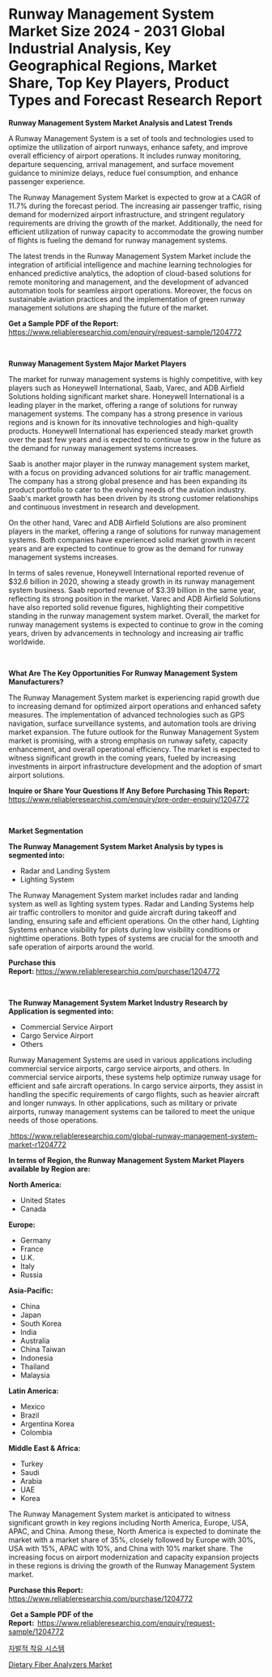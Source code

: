 <p><h1>Runway Management System Market Size 2024 - 2031 Global Industrial Analysis, Key Geographical Regions, Market Share, Top Key Players, Product Types and Forecast Research Report</h1></p><p><strong>Runway Management System Market Analysis and Latest Trends</strong></p>
<p><p>A Runway Management System is a set of tools and technologies used to optimize the utilization of airport runways, enhance safety, and improve overall efficiency of airport operations. It includes runway monitoring, departure sequencing, arrival management, and surface movement guidance to minimize delays, reduce fuel consumption, and enhance passenger experience.</p><p>The Runway Management System Market is expected to grow at a CAGR of 11.7% during the forecast period. The increasing air passenger traffic, rising demand for modernized airport infrastructure, and stringent regulatory requirements are driving the growth of the market. Additionally, the need for efficient utilization of runway capacity to accommodate the growing number of flights is fueling the demand for runway management systems.</p><p>The latest trends in the Runway Management System Market include the integration of artificial intelligence and machine learning technologies for enhanced predictive analytics, the adoption of cloud-based solutions for remote monitoring and management, and the development of advanced automation tools for seamless airport operations. Moreover, the focus on sustainable aviation practices and the implementation of green runway management solutions are shaping the future of the market.</p></p>
<p><strong>Get a Sample PDF of the Report:&nbsp;</strong> <a href="https://www.reliableresearchiq.com/enquiry/request-sample/1204772">https://www.reliableresearchiq.com/enquiry/request-sample/1204772</a></p>
<p>&nbsp;</p>
<p><strong>Runway Management System Major Market Players</strong></p>
<p><p>The market for runway management systems is highly competitive, with key players such as Honeywell International, Saab, Varec, and ADB Airfield Solutions holding significant market share. Honeywell International is a leading player in the market, offering a range of solutions for runway management systems. The company has a strong presence in various regions and is known for its innovative technologies and high-quality products. Honeywell International has experienced steady market growth over the past few years and is expected to continue to grow in the future as the demand for runway management systems increases.</p><p>Saab is another major player in the runway management system market, with a focus on providing advanced solutions for air traffic management. The company has a strong global presence and has been expanding its product portfolio to cater to the evolving needs of the aviation industry. Saab's market growth has been driven by its strong customer relationships and continuous investment in research and development.</p><p>On the other hand, Varec and ADB Airfield Solutions are also prominent players in the market, offering a range of solutions for runway management systems. Both companies have experienced solid market growth in recent years and are expected to continue to grow as the demand for runway management systems increases.</p><p>In terms of sales revenue, Honeywell International reported revenue of $32.6 billion in 2020, showing a steady growth in its runway management system business. Saab reported revenue of $3.39 billion in the same year, reflecting its strong position in the market. Varec and ADB Airfield Solutions have also reported solid revenue figures, highlighting their competitive standing in the runway management system market. Overall, the market for runway management systems is expected to continue to grow in the coming years, driven by advancements in technology and increasing air traffic worldwide.</p></p>
<p>&nbsp;</p>
<p><strong>What Are The Key Opportunities For Runway Management System Manufacturers?</strong></p>
<p><p>The Runway Management System market is experiencing rapid growth due to increasing demand for optimized airport operations and enhanced safety measures. The implementation of advanced technologies such as GPS navigation, surface surveillance systems, and automation tools are driving market expansion. The future outlook for the Runway Management System market is promising, with a strong emphasis on runway safety, capacity enhancement, and overall operational efficiency. The market is expected to witness significant growth in the coming years, fueled by increasing investments in airport infrastructure development and the adoption of smart airport solutions.</p></p>
<p><strong>Inquire or Share Your Questions If Any Before Purchasing This Report:</strong> <a href="https://www.reliableresearchiq.com/enquiry/pre-order-enquiry/1204772">https://www.reliableresearchiq.com/enquiry/pre-order-enquiry/1204772</a></p>
<p>&nbsp;</p>
<p><strong>Market Segmentation</strong></p>
<p><strong>The Runway Management System Market Analysis by types is segmented into:</strong></p>
<p><ul><li>Radar and Landing System</li><li>Lighting System</li></ul></p>
<p><p>The Runway Management System market includes radar and landing system as well as lighting system types. Radar and Landing Systems help air traffic controllers to monitor and guide aircraft during takeoff and landing, ensuring safe and efficient operations. On the other hand, Lighting Systems enhance visibility for pilots during low visibility conditions or nighttime operations. Both types of systems are crucial for the smooth and safe operation of airports around the world.</p></p>
<p><strong>Purchase this Report:&nbsp;</strong><a href="https://www.reliableresearchiq.com/purchase/1204772">https://www.reliableresearchiq.com/purchase/1204772</a></p>
<p>&nbsp;</p>
<p><strong>The Runway Management System Market Industry Research by Application is segmented into:</strong></p>
<p><ul><li>Commercial Service Airport</li><li>Cargo Service Airport</li><li>Others</li></ul></p>
<p><p>Runway Management Systems are used in various applications including commercial service airports, cargo service airports, and others. In commercial service airports, these systems help optimize runway usage for efficient and safe aircraft operations. In cargo service airports, they assist in handling the specific requirements of cargo flights, such as heavier aircraft and longer runways. In other applications, such as military or private airports, runway management systems can be tailored to meet the unique needs of those operations.</p></p>
<p><a href="https://www.reliableresearchiq.com/global-runway-management-system-market-r1204772">&nbsp;https://www.reliableresearchiq.com/global-runway-management-system-market-r1204772</a></p>
<p><strong>In terms of Region, the Runway Management System Market Players available by Region are:</strong></p>
<p>
    <p> <strong> North America: </strong>
        <ul>
            <li>United States</li>
            <li>Canada</li>
        </ul>
        </p> 
    <p> <strong> Europe: </strong>
        <ul>
            <li>Germany</li>
            <li>France</li>
            <li>U.K.</li>
            <li>Italy</li>
            <li>Russia</li>
        </ul>
        </p> 
    <p> <strong> Asia-Pacific: </strong>
        <ul>
            <li>China</li>
            <li>Japan</li>
            <li>South Korea</li>
            <li>India</li>
            <li>Australia</li>
            <li>China Taiwan</li>
            <li>Indonesia</li>
            <li>Thailand</li>
            <li>Malaysia</li>
        </ul>
        </p> 
    <p> <strong> Latin America: </strong>
        <ul>
            <li>Mexico</li>
            <li>Brazil</li>
            <li>Argentina Korea</li>
            <li>Colombia</li>
        </ul>
        </p> 
    <p> <strong> Middle East & Africa: </strong>
        <ul>
            <li>Turkey</li>
            <li>Saudi</li>
            <li>Arabia</li>
            <li>UAE</li>
            <li>Korea</li>
        </ul>
    </p>
    </p>
<p><p>The Runway Management System market is anticipated to witness significant growth in key regions including North America, Europe, USA, APAC, and China. Among these, North America is expected to dominate the market with a market share of 35%, closely followed by Europe with 30%, USA with 15%, APAC with 10%, and China with 10% market share. The increasing focus on airport modernization and capacity expansion projects in these regions is driving the growth of the Runway Management System market.</p></p>
<p><strong>Purchase this Report: </strong><a href="https://www.reliableresearchiq.com/purchase/1204772">https://www.reliableresearchiq.com/purchase/1204772</a></p>
<p>&nbsp;<strong>Get a Sample PDF of the Report:&nbsp;&nbsp;</strong><a href="https://www.reliableresearchiq.com/enquiry/request-sample/1204772">https://www.reliableresearchiq.com/enquiry/request-sample/1204772</a></p>
<p><strong></strong></p>
<p><p><a href="https://github.com/hxzi07639916/Market-Research-Report-List-3/blob/main/327998171257.md">자발적 착유 시스템</a></p><p><a href="https://github.com/bushilahore52/Market-Research-Report-List-1/blob/main/dietary-fiber-analyzers-market.md">Dietary Fiber Analyzers Market</a></p></p>